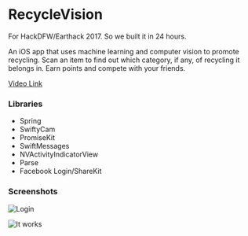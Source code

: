 # RecycleVision

For HackDFW/Earthack 2017. So we built it in 24 hours.

An iOS app that uses machine learning and computer vision to promote recycling. Scan an item to find out which category, if any, of recycling it belongs in. Earn points and compete with your friends.

[Video Link](https://youtu.be/DPuXocTUUic)

### Libraries
- Spring
- SwiftyCam
- PromiseKit
- SwiftMessages
- NVActivityIndicatorView
- Parse
- Facebook Login/ShareKit

### Screenshots
![Login](https://challengepost-s3-challengepost.netdna-ssl.com/photos/production/software_photos/000/503/721/datas/gallery.jpg)

![It works](https://challengepost-s3-challengepost.netdna-ssl.com/photos/production/software_photos/000/503/722/datas/gallery.jpg)
